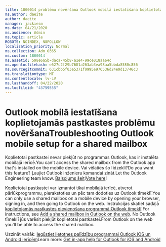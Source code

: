 ```yaml
---
title: 1800014 problēmu novēršana Outlook mobilā iestatīšana koplietotai pastkastei
ms.author: daeite
author: daeite
manager: jackiesm
ms.date: 04/21/2020
ms.audience: Admin
ms.topic: article
ROBOTS: NOINDEX, NOFOLLOW
localization_priority: Normal
ms.collection: Adm_O365
ms.custom: 1800014
ms.assetid: 598e6a5b-daca-45b8-a1e4-99ce018aa64c
ms.openlocfilehash: e627c2f29b7681a263ab3ea98aa5bbda8580c856
ms.sourcegitcommit: 631cbb5f03e5371f0995e976536d24e9d13746c3
ms.translationtype: MT
ms.contentlocale: lv-LV
ms.lasthandoff: 04/22/2020
ms.locfileid: "43759555"
---
```

# <a name="troubleshooting-outlook-mobile-setup-for-a-shared-mailbox"></a><span data-ttu-id="51012-102">Outlook mobilā iestatīšana koplietojamās pastkastes problēmu novēršana</span><span class="sxs-lookup"><span data-stu-id="51012-102">Troubleshooting Outlook mobile setup for a shared mailbox</span></span>

<span data-ttu-id="51012-103">Koplietotai pastkastei nevar piekļūt no programmas Outlook, kas ir instalēta mobilajā ierīcē.</span><span class="sxs-lookup"><span data-stu-id="51012-103">You can't access the shared mailbox from the Outlook app that's installed on the mobile device.</span></span> <span data-ttu-id="51012-104">Vai vēlaties šo līdzekli?</span><span class="sxs-lookup"><span data-stu-id="51012-104">Do you want this feature?</span></span> <span data-ttu-id="51012-105">Ļaujiet Outlook inženieru komandai zināt.</span><span class="sxs-lookup"><span data-stu-id="51012-105">Let the Outlook Engineering team know.</span></span> <span data-ttu-id="51012-106">[Balsojums šeit](https://go.microsoft.com/fwlink/?linked=862116)!</span><span class="sxs-lookup"><span data-stu-id="51012-106">[Vote here](https://go.microsoft.com/fwlink/?linked=862116)!</span></span>
  
<span data-ttu-id="51012-107">Koplietotai pastkastei var izmantot tikai mobilajā ierīcē, atverot pārlūkprogrammu, pierakstoties un pēc tam dodoties uz Outlook tīmeklī.</span><span class="sxs-lookup"><span data-stu-id="51012-107">You can only use a shared mailbox on a mobile device by opening your browser, signing in, and then going to Outlook on the web.</span></span> <span data-ttu-id="51012-108">Instrukcijas skatiet sadaļā [koplietojamās pastkastes pievienošana programmā Outlook tīmeklī](https://support.office.com/article/add-a-shared-mailbox-to-outlook-on-the-web-98b5a90d-4e38-415d-a030-f09a4cd28207).</span><span class="sxs-lookup"><span data-stu-id="51012-108">For instructions, see [Add a shared mailbox in Outlook on the web](https://support.office.com/article/add-a-shared-mailbox-to-outlook-on-the-web-98b5a90d-4e38-415d-a030-f09a4cd28207).</span></span> <span data-ttu-id="51012-109">No Outlook tīmeklī jūs varēsit piekļūt koplietotai pastkastei.</span><span class="sxs-lookup"><span data-stu-id="51012-109">From Outlook on the web you'll be able to access the shared mailbox.</span></span>
  
<span data-ttu-id="51012-110">Uzzināt vairāk: [Iegūstiet lietotnes palīdzību programmai Outlook iOS un Android ierīcēm](https://support.office.com/article/Get-in-app-help-for-Outlook-for-iOS-and-Android-218a22d1-9fa5-4889-b689-de1c63493243)</span><span class="sxs-lookup"><span data-stu-id="51012-110">Learn more: [Get in-app help for Outlook for iOS and Android](https://support.office.com/article/Get-in-app-help-for-Outlook-for-iOS-and-Android-218a22d1-9fa5-4889-b689-de1c63493243)</span></span>
  

